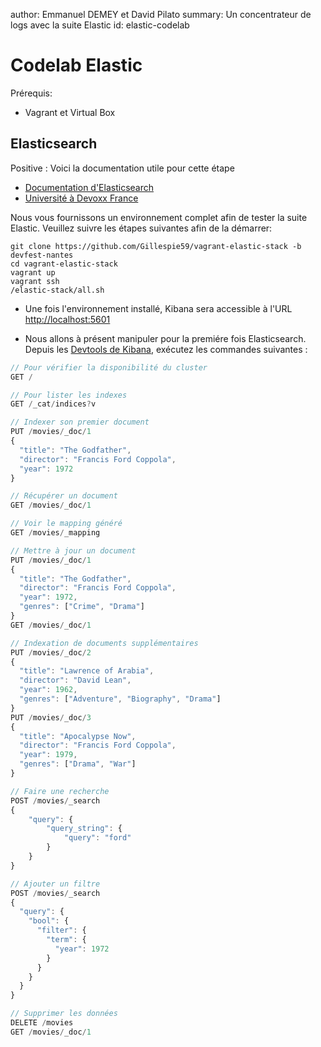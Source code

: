 author: Emmanuel DEMEY et David Pilato
summary: Un concentrateur de logs avec la suite Elastic
id: elastic-codelab

# Codelab Elastic

Prérequis:

- Vagrant et Virtual Box

## Elasticsearch

Positive
: Voici la documentation utile pour cette étape

- [Documentation d'Elasticsearch](https://www.elastic.co/guide/en/elasticsearch/reference/current/index.html)
- [Université à Devoxx France](https://www.youtube.com/watch?v=0J5Xt5CCQhQ)

Nous vous fournissons un environnement complet afin de tester la suite Elastic. Veuillez suivre les étapes suivantes afin de la démarrer:

```shell
git clone https://github.com/Gillespie59/vagrant-elastic-stack -b devfest-nantes
cd vagrant-elastic-stack
vagrant up
vagrant ssh
/elastic-stack/all.sh
```

- Une fois l'environnement installé, Kibana sera accessible à l'URL [http://localhost:5601](http://localhost:5601)

- Nous allons à présent manipuler pour la premiére fois Elasticsearch. Depuis les [Devtools de Kibana](<http://localhost:5601/app/kibana#/dev_tools/console?_g=()>), exécutez les commandes suivantes :

```js
// Pour vérifier la disponibilité du cluster
GET /

// Pour lister les indexes
GET /_cat/indices?v

// Indexer son premier document
PUT /movies/_doc/1
{
  "title": "The Godfather",
  "director": "Francis Ford Coppola",
  "year": 1972
}

// Récupérer un document
GET /movies/_doc/1

// Voir le mapping généré
GET /movies/_mapping

// Mettre à jour un document
PUT /movies/_doc/1
{
  "title": "The Godfather",
  "director": "Francis Ford Coppola",
  "year": 1972,
  "genres": ["Crime", "Drama"]
}
GET /movies/_doc/1

// Indexation de documents supplémentaires
PUT /movies/_doc/2
{
  "title": "Lawrence of Arabia",
  "director": "David Lean",
  "year": 1962,
  "genres": ["Adventure", "Biography", "Drama"]
}
PUT /movies/_doc/3
{
  "title": "Apocalypse Now",
  "director": "Francis Ford Coppola",
  "year": 1979,
  "genres": ["Drama", "War"]
}

// Faire une recherche
POST /movies/_search
{
    "query": {
        "query_string": {
            "query": "ford"
        }
    }
}

// Ajouter un filtre
POST /movies/_search
{
  "query": {
    "bool": {
      "filter": {
        "term": {
          "year": 1972
        }
      }
    }
  }
}

// Supprimer les données
DELETE /movies
GET /movies/_doc/1
```
